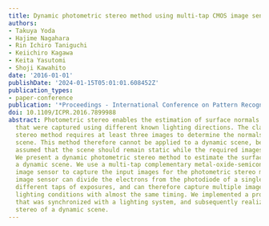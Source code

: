 ```yaml
---
title: Dynamic photometric stereo method using multi-tap CMOS image sensor
authors:
- Takuya Yoda
- Hajime Nagahara
- Rin Ichiro Taniguchi
- Keiichiro Kagawa
- Keita Yasutomi
- Shoji Kawahito
date: '2016-01-01'
publishDate: '2024-01-15T05:01:01.608452Z'
publication_types:
- paper-conference
publication: '*Proceedings - International Conference on Pattern Recognition*'
doi: 10.1109/ICPR.2016.7899988
abstract: Photometric stereo enables the estimation of surface normals from images
  that were captured using different known lighting directions. The classical photometric
  stereo method requires at least three images to determine the normals of a given
  scene. This method therefore cannot be applied to a dynamic scene, because it is
  assumed that the scene should remain static while the required images are captured.
  We present a dynamic photometric stereo method to estimate the surface normals in
  a dynamic scene. We use a multi-tap complementary metal-oxide-semiconductor (CMOS)
  image sensor to capture the input images for the photometric stereo method. The
  image sensor can divide the electrons from the photodiode of a single pixel into
  different taps of exposures, and can therefore capture multiple images under different
  lighting conditions with almost the same timing. We implemented a prototype camera
  that was synchronized with a lighting system, and subsequently realized photometric
  stereo of a dynamic scene.
---
```


